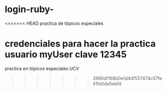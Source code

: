 # login-ruby-
<<<<<<< HEAD
practica de tópicos especiales 

credenciales para hacer la practica
usuario myUser 
clave 12345
=======
practica en tópicos especiales UCV
>>>>>>> 3980df168b0e1d4df557474c57fe41fa0da5ebfd
